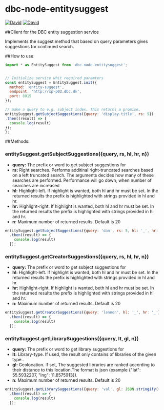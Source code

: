 # dbc-node-entitysuggest

[![David](https://img.shields.io/david/DBCDK/dbc-node-entitysuggest.svg?style=flat-square)](https://david-dm.org/DBCDK/dbc-node-entitysuggest#info=dependencies)
[![David](https://img.shields.io/david/dev/DBCDK/dbc-node-entitysuggest.svg?style=flat-square)](https://david-dm.org/DBCDK/dbc-node-entitysuggest#info=devDependencies)

##Client for the DBC entity suggestion service

Implements the suggest method that based on query parameters gives suggestions
for continued search.

##How to use:
```javascript
import * as EntitySuggest from 'dbc-node-entitysuggest';


// Initialize service whit required paramters
const entitySuggest = EntitySuggest.init({
  method: 'entity-suggest',
  endpoint: 'http://xp-p02.dbc.dk',
  port: 8015
});

// make a query to e.g. subject index. This returns a promise.
entitySuggest.getSubjectSuggestions({query: 'display.title', rs: 5})
.then((result) => {
  console.log(result)
});
};
```

##Methods:

### entitySuggest.getSubjectSuggestions({query, rs, hl, hr, n})

* **query:** The prefix or word to get subject suggestions for
* **rs:** Right searches. Performs additinal right-truncated searches based on a left truncated search. The arguments decides how many of these searches are performed. Performance will go down, when number of searches are increased
* **hl:** Highlight-left. If highlight is wanted, both hl and hr must be set. In the returned results the prefix is highlighted with strings provided in hl and hr.
* **hr:** Highlight-right. If highlight is wanted, both hl and hr must be set. In the returned results the prefix is highlighted with strings provided in hl and hr.
* **n:** Maximum number of returned results. Default is 20

```javascript
entitySuggest.getSubjectSuggestions({query: 'dan', rs: 5, hl: '_', hr: '_'})
  .then((result) => {
    console.log(result)
  });

```


### entitySuggest.getCreatorSuggestions({query, rs, hl, hr, n})

* **query:** The prefix or word to get subject suggestions for
* **hl:** Highlight-left. If highlight is wanted, both hl and hr must be set. In the returned results the prefix is highlighted with strings provided in hl and hr.
* **hr:** Highlight-right. If highlight is wanted, both hl and hr must be set. In the returned results the prefix is highlighted with strings provided in hl and hr.
* **n:** Maximum number of returned results. Default is 20

```javascript
entitySuggest.getCreatorSuggestions({query: 'lennon', hl: '_', hr: '_'})
  .then((result) => {
    console.log(result)
  });
```

### entitySuggest.getLibrarySuggestions({query, lt, gl, n})

* **query:** The prefix or word to get library suggestions for
* **lt:** Library-type. If used, the result only contains of libraries of the given type..
* **gl:** Geolocation. If set, The suggested libraries are ranked according to their distance to this location.The format is json (example {"lat": 55.5932207, "lng": 11.8575913}).
* **n:** Maximum number of returned results. Default is 20

```javascript
entitySuggest.getLibrarySuggestions({query: 'val', gl: JSON.stringify({lat: 55.5932207, lng: 11.8575913})})
  .then((result) => {
    console.log(result)
  });
```
